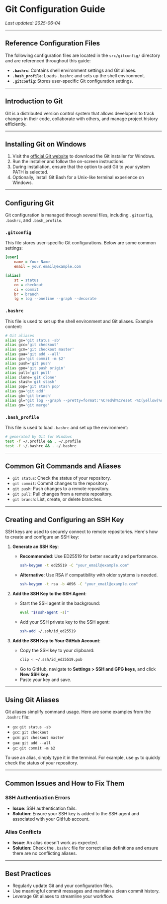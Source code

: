 # Git Configuration Guide

_Last updated: 2025-06-04_

---

## Reference Configuration Files

The following configuration files are located in the `src/gitconfig/` directory and are referenced throughout this
guide:

- **`.bashrc`**: Contains shell environment settings and Git aliases.
- **`.bash_profile`**: Loads `.bashrc` and sets up the shell environment.
- **`.gitconfig`**: Stores user-specific Git configuration settings.

---

## Introduction to Git

Git is a distributed version control system that allows developers to track changes in their code, collaborate with
others, and manage project history efficiently.

---

## Installing Git on Windows

1. Visit the [official Git website](https://git-scm.com/) to download the Git installer for Windows.
2. Run the installer and follow the on-screen instructions.
3. During installation, ensure that the option to add Git to your system PATH is selected.
4. Optionally, install Git Bash for a Unix-like terminal experience on Windows.

---

## Configuring Git

Git configuration is managed through several files, including `.gitconfig`, `.bashrc`, and `.bash_profile`.

### `.gitconfig`

This file stores user-specific Git configurations. Below are some common settings:

```ini
[user]
    name = Your Name
    email = your.email@example.com

[alias]
    st = status
    co = checkout
    ci = commit
    br = branch
    lg = log --oneline --graph --decorate
```

### `.bashrc`

This file is used to set up the shell environment and Git aliases. Example content:

```bash
# Git aliases
alias gs='git status -sb'
alias gcc='git checkout'
alias gcm='git checkout master'
alias gaa='git add --all'
alias gc='git commit -m $2'
alias push='git push'
alias gpo='git push origin'
alias pull='git pull'
alias clone='git clone'
alias stash='git stash'
alias pop='git stash pop'
alias ga='git add'
alias gb='git branch'
alias gl="git log --graph --pretty=format:'%Cred%h%Creset -%C(yellow)%d%Creset %s %Cgreen(%cr) %C(bold blue)<%an>%Creset' --abbrev-commit"
alias gm='git merge'
```

### `.bash_profile`

This file is used to load `.bashrc` and set up the environment:

```bash
# generated by Git for Windows
test -f ~/.profile && . ~/.profile
test -f ~/.bashrc && . ~/.bashrc
```

---

## Common Git Commands and Aliases

- `git status`: Check the status of your repository.
- `git commit`: Commit changes to the repository.
- `git push`: Push changes to a remote repository.
- `git pull`: Pull changes from a remote repository.
- `git branch`: List, create, or delete branches.

---

## Creating and Configuring an SSH Key

SSH keys are used to securely connect to remote repositories. Here's how to create and configure an SSH key:

1. **Generate an SSH Key**:

   - **Recommended**: Use ED25519 for better security and performance.
     ```bash
     ssh-keygen -t ed25519 -C "your_email@example.com"
     ```
   - **Alternative**: Use RSA if compatibility with older systems is needed.
     ```bash
     ssh-keygen -t rsa -b 4096 -C "your_email@example.com"
     ```

2. **Add the SSH Key to the SSH Agent**:

   - Start the SSH agent in the background:
     ```bash
     eval "$(ssh-agent -s)"
     ```
   - Add your SSH private key to the SSH agent:
     ```bash
     ssh-add ~/.ssh/id_ed25519
     ```

3. **Add the SSH Key to Your GitHub Account**:
   - Copy the SSH key to your clipboard:
     ```bash
     clip < ~/.ssh/id_ed25519.pub
     ```
   - Go to GitHub, navigate to **Settings > SSH and GPG keys**, and click **New SSH key**.
   - Paste your key and save.

---

## Using Git Aliases

Git aliases simplify command usage. Here are some examples from the `.bashrc` file:

- `gs`: `git status -sb`
- `gcc`: `git checkout`
- `gcm`: `git checkout master`
- `gaa`: `git add --all`
- `gc`: `git commit -m $2`

To use an alias, simply type it in the terminal. For example, use `gs` to quickly check the status of your repository.

---

## Common Issues and How to Fix Them

### SSH Authentication Errors

- **Issue**: SSH authentication fails.
- **Solution**: Ensure your SSH key is added to the SSH agent and associated with your GitHub account.

### Alias Conflicts

- **Issue**: An alias doesn't work as expected.
- **Solution**: Check the `.bashrc` file for correct alias definitions and ensure there are no conflicting aliases.

---

## Best Practices

- Regularly update Git and your configuration files.
- Use meaningful commit messages and maintain a clean commit history.
- Leverage Git aliases to streamline your workflow.
